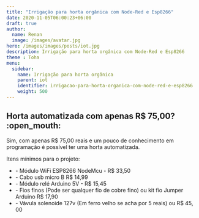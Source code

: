 ```yaml
---
title: "Irrigação para horta orgânica com Node-Red e Esp8266"
date: 2020-11-05T06:00:23+06:00
draft: true
author:
  name: Renan
  image: /images/avatar.jpg
hero: /images/images/posts/iot.jpg
description: Irrigação para horta orgânica com Node-Red e Esp8266 
theme : Toha
menu:
  sidebar:
    name: Irrigação para horta orgânica
    parent: iot
    identifier: irrigacao-para-horta-organica-com-node-red-e-esp8266
    weight: 500
---
```


<h2>Horta automatizada com apenas R$ 75,00? :open_mouth:</h2>

<p>Sim, com apenas R$ 75,00 reais e um pouco de conhecimento em programação é possível ter uma horta automatizada.</p>

<p>Itens mínimos para o projeto:</p>
<ul>
<li>- Módulo WiFi ESP8266 NodeMcu - R$ 33,50</li>
<li>- Cabo usb micro B R$ 14,99</li>
<li>- Módulo relé Arduino 5V - R$ 15,45</li>
<li>- Fios finos (Pode ser qualquer fio de cobre fino) ou kit fio Jumper Arduino R$ 17,90</li>
<li>- Vávula solenoide 127v (Em ferro velho se acha por 5 reais) ou R$ 45, 00</li>
</ul>


